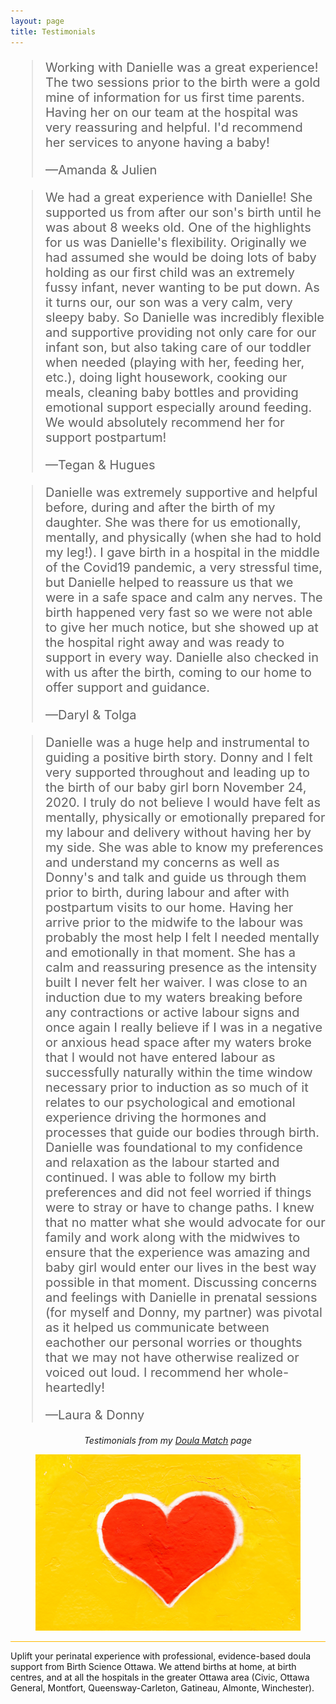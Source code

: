 ```yaml
---
layout: page
title: Testimonials
---
```

<style>

blockquote
{
  font-size: 20px;
}
  
</style>
<blockquote>
  <p>Working with Danielle was a great experience! The two sessions prior to the birth were a gold mine of information for us first time parents. Having her on our team at the hospital was very reassuring and helpful. I'd recommend her services to anyone having a baby!</p>
  <footer>—Amanda & Julien</footer>
</blockquote>

<blockquote cite="https://doulamatch.net/testimonial/detail/88761">
  <p>We had a great experience with Danielle! She supported us from after our son's birth until he was about 8 weeks old. One of the highlights for us was Danielle's flexibility. Originally we had assumed she would be doing lots of baby holding as our first child was an extremely fussy infant, never wanting to be put down. As it turns our, our son was a very calm, very sleepy baby. So Danielle was incredibly flexible and supportive providing not only care for our infant son, but also taking care of our toddler when needed (playing with her, feeding her, etc.), doing light housework, cooking our meals, cleaning baby bottles and providing emotional support especially around feeding. We would absolutely recommend her for support postpartum!</p>
  <footer>—Tegan & Hugues</footer>
</blockquote>

<blockquote cite="https://doulamatch.net/testimonial/detail/72342">
  <p>Danielle was extremely supportive and helpful before, during and after the birth of my daughter. She was there for us emotionally, mentally, and physically (when she had to hold my leg!). I gave birth in a hospital in the middle of the Covid19 pandemic, a very stressful time, but Danielle helped to reassure us that we were in a safe space and calm any nerves. The birth happened very fast so we were not able to give her much notice, but she showed up at the hospital right away and was ready to support in every way. Danielle also checked in with us after the birth, coming to our home to offer support and guidance.</p>
  <footer>—Daryl & Tolga</footer>
</blockquote>

<blockquote cite="https://doulamatch.net/testimonial/detail/64975">
  <p>Danielle was  a huge help and instrumental to guiding a positive birth story. Donny and I felt very supported throughout and leading up to the birth of our baby girl born November 24, 2020. I truly do not believe I would have felt as mentally, physically or emotionally prepared for my labour and delivery without having her by my side. She was able to know my preferences and understand my concerns as well as Donny's and talk and guide us through them prior to birth, during labour and after with postpartum visits to our home. Having her arrive prior to the midwife to the labour was probably the most help I felt I needed mentally and emotionally in that moment. She has a calm and  reassuring presence as the intensity built I never felt her waiver. I was close to an induction due to my waters breaking before any contractions or active labour signs and once again I really believe if I was in a negative or anxious head space after my waters broke that I would not have entered labour as successfully naturally within the time window necessary prior to induction as so much of it relates to our psychological and emotional experience driving the hormones and processes that guide our bodies through birth. Danielle was foundational to my confidence and relaxation as the labour started and continued. I was able to follow my birth preferences and did not feel worried if things were to stray or have to change paths. I knew that no matter what she would advocate for our family and work along with the midwives to ensure that the experience was amazing and baby girl would enter  our lives in the best way possible in that moment. Discussing concerns and feelings with Danielle in prenatal sessions (for myself and Donny, my partner) was pivotal as it helped us communicate between eachother our personal worries or thoughts that we may not have otherwise realized or voiced out loud. I recommend her whole-heartedly!</p>
  <footer>—Laura & Donny</footer>
</blockquote>

<p align="center"><i>Testimonials from my <a href="https://doulamatch.net/profile/26409/danielle-mceachern">Doula Match</a> page</i></p>

<figure>
  <img src="assets/images/unsplash-testimonials.jpg" />
</figure>

<hr style="height:1px;border-width:0;color:#ffb901;background-color:#ffb901">

<footer>
<p>Uplift your perinatal experience with professional, evidence-based doula support from Birth Science Ottawa. We attend births at home, at birth centres, and at all the hospitals in the greater Ottawa area (Civic, Ottawa General, Montfort, Queensway-Carleton, Gatineau, Almonte, Winchester).</p>
</footer>
